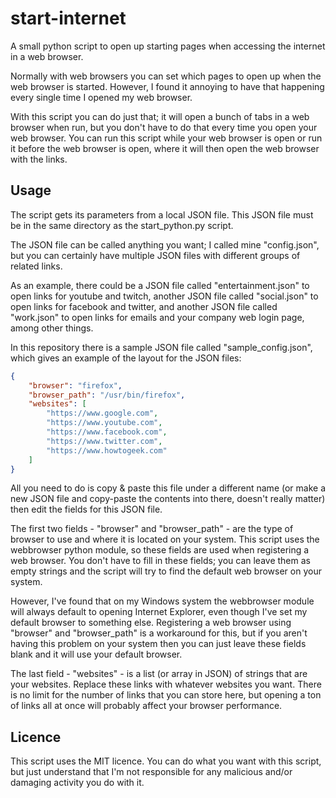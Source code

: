 # start-internet

A small python script to open up starting pages when accessing the internet in a web browser.

Normally with web browsers you can set which pages to open up when the web browser is started.
However, I found it annoying to have that happening every single time I opened my web browser.

With this script you can do just that; it will open a bunch of tabs in a web browser when run,
but you don't have to do that every time you open your web browser. You can run this script
while your web browser is open or run it before the web browser is open, where it will then
open the web browser with the links.

## Usage

The script gets its parameters from a local JSON file. This JSON file must be in the same
directory as the start_python.py script.

The JSON file can be called anything you want; I called mine "config.json", but you can
certainly have multiple JSON files with different groups of related links.

As an example, there could be a JSON file called "entertainment.json" to open links for
youtube and twitch, another JSON file called "social.json" to open links for facebook
and twitter, and another JSON file called "work.json" to open links for emails and
your company web login page, among other things.

In this repository there is a sample JSON file called "sample_config.json", which gives an
example of the layout for the JSON files:

```json
{
    "browser": "firefox",
    "browser_path": "/usr/bin/firefox",
    "websites": [
        "https://www.google.com",
        "https://www.youtube.com",
        "https://www.facebook.com",
        "https://www.twitter.com",
        "https://www.howtogeek.com"
    ]
}
```

All you need to do is copy & paste this file under a different name (or make a new JSON file and
copy-paste the contents into there, doesn't really matter) then edit the fields for this JSON
file.

The first two fields - "browser" and "browser_path" - are the type of browser to use and where it
is located on your system. This script uses the webbrowser python module, so these fields are
used when registering a web browser. You don't have to fill in these fields; you can leave them
as empty strings and the script will try to find the default web browser on your system.

However, I've found that on my Windows system the webbrowser module will always default to
opening Internet Explorer, even though I've set my default browser to something else.
Registering a web browser using "browser" and "browser_path" is a workaround for this,
but if you aren't having this problem on your system then you can just leave these fields
blank and it will use your default browser.

The last field - "websites" - is a list (or array in JSON) of strings that are your websites.
Replace these links with whatever websites you want. There is no limit for the number of links
that you can store here, but opening a ton of links all at once will probably affect your
browser performance.

## Licence

This script uses the MIT licence. You can do what you want with this script, but just
understand that I'm not responsible for any malicious and/or damaging activity you do with
it.
